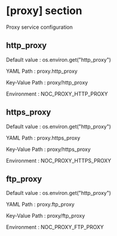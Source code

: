 # [proxy] section
Proxy service configuration

## http_proxy

Default value
:   os.environ.get("http_proxy")

YAML Path
:   proxy.http_proxy

Key-Value Path
:   proxy/http_proxy

Environment
:   NOC_PROXY_HTTP_PROXY

## https_proxy

Default value
:   os.environ.get("http_proxy")

YAML Path
:   proxy.https_proxy

Key-Value Path
:   proxy/https_proxy

Environment
:   NOC_PROXY_HTTPS_PROXY

## ftp_proxy

Default value
:   os.environ.get("http_proxy")

YAML Path
:   proxy.ftp_proxy

Key-Value Path
:   proxy/ftp_proxy

Environment
:   NOC_PROXY_FTP_PROXY
